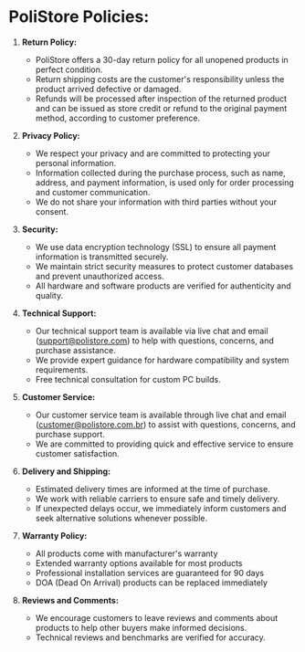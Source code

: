 # **PoliStore Policies:**

1. **Return Policy:**
    - PoliStore offers a 30-day return policy for all unopened products in perfect condition.
    - Return shipping costs are the customer's responsibility unless the product arrived defective or damaged.
    - Refunds will be processed after inspection of the returned product and can be issued as store credit or refund to
      the original payment method, according to customer preference.

2. **Privacy Policy:**
    - We respect your privacy and are committed to protecting your personal information.
    - Information collected during the purchase process, such as name, address, and payment information, is used only
      for order processing and customer communication.
    - We do not share your information with third parties without your consent.

3. **Security:**
    - We use data encryption technology (SSL) to ensure all payment information is transmitted securely.
    - We maintain strict security measures to protect customer databases and prevent unauthorized access.
    - All hardware and software products are verified for authenticity and quality.

4. **Technical Support:**
    - Our technical support team is available via live chat and email ([support@polistore.com](support@polistore.com)) to help with questions, concerns, and purchase assistance.
    - We provide expert guidance for hardware compatibility and system requirements.
    - Free technical consultation for custom PC builds.

5. **Customer Service:**
    - Our customer service team is available through live chat and email ([customer@polistore.com.br](customer@polistore.com.br)) to assist with
      questions, concerns, and purchase support.
    - We are committed to providing quick and effective service to ensure customer satisfaction.

6. **Delivery and Shipping:**
    - Estimated delivery times are informed at the time of purchase.
    - We work with reliable carriers to ensure safe and timely delivery.
    - If unexpected delays occur, we immediately inform customers and seek alternative solutions whenever possible.

7. **Warranty Policy:**
    - All products come with manufacturer's warranty
    - Extended warranty options available for most products
    - Professional installation services are guaranteed for 90 days
    - DOA (Dead On Arrival) products can be replaced immediately

8. **Reviews and Comments:**
    - We encourage customers to leave reviews and comments about products to help other buyers make informed decisions.
    - Technical reviews and benchmarks are verified for accuracy.
